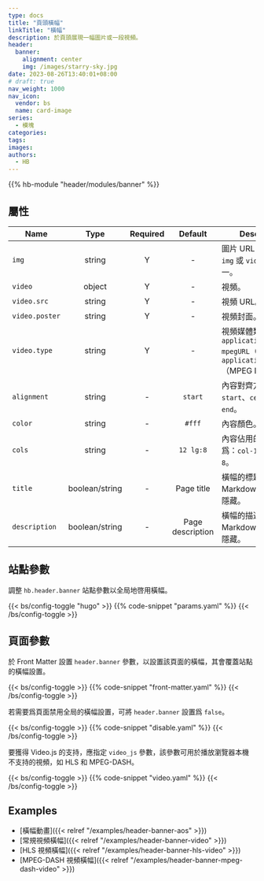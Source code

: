 ```yaml
---
type: docs
title: "頁頭橫幅"
linkTitle: "橫幅"
description: 於頁頭展現一幅圖片或一段視頻。
header:
  banner:
    alignment: center
    img: /images/starry-sky.jpg
date: 2023-08-26T13:40:01+08:00
# draft: true
nav_weight: 1000
nav_icon:
  vendor: bs
  name: card-image
series:
  - 模塊
categories:
tags:
images:
authors:
  - HB
---
```


{{% hb-module "header/modules/banner" %}}

## 屬性

| Name          |  Type  | Required |     Default      | Description                                |
| ------------- | :----: | :------: | :--------------: | ------------------------------------------ |
| `img`         | string |    Y     |        -         | 圖片 URL，至少指定 `img` 或 `video` 其中之一。  |
| `video`       | object |    Y     |        -         | 視頻。                                      |
| `video.src`   | string |    Y     |        -         | 視頻 URL。                                   |
| `video.poster` | string |    Y     |        -         | 視頻封面。                                   |
| `video.type`  | string |    Y     |        -         | 視頻媒體類型，如：`application/x-mpegURL`（HLS）、`application/dash+xml`（MPEG DASH）。 |
| `alignment`   | string |    -     |     `start`      | 內容對齊方式：`start`、`center` 或 `end`。     |
| `color`       | string |    -     |      `#fff`      | 內容顏色。                                   |
| `cols`        | string |    -     |    `12 lg:8`     | 內容佔用的列數，默認爲：`col-12 col-lg-8`。     |
| `title`       | boolean/string |    -     |    Page title    | 橫幅的標題，支持 Markdown，`false` 則隱藏。     |
| `description` | boolean/string |    -     | Page description | 橫幅的描述，支持 Markdown，`false` 則隱藏。     |

## 站點參數

調整 `hb.header.banner` 站點參數以全局地啓用橫幅。

{{< bs/config-toggle "hugo" >}}
{{% code-snippet "params.yaml" %}}
{{< /bs/config-toggle >}}

## 頁面參數

於 Front Matter 設置 `header.banner` 參數，以設置該頁面的橫幅，其會覆蓋站點的橫幅設置。

{{< bs/config-toggle >}}
{{% code-snippet "front-matter.yaml" %}}
{{< /bs/config-toggle >}}

若需要爲頁面禁用全局的橫幅設置，可將 `header.banner` 設置爲 `false`。

{{< bs/config-toggle >}}
{{% code-snippet "disable.yaml" %}}
{{< /bs/config-toggle >}}

要獲得 Video.js 的支持，應指定 `video_js` 參數，該參數可用於播放瀏覽器本機不支持的視頻，如 HLS 和 MPEG-DASH。

{{< bs/config-toggle >}}
{{% code-snippet "video.yaml" %}}
{{< /bs/config-toggle >}}

## Examples

- [橫幅動畫]({{< relref "/examples/header-banner-aos" >}})
- [常規視頻橫幅]({{< relref "/examples/header-banner-video" >}})
- [HLS 視頻橫幅]({{< relref "/examples/header-banner-hls-video" >}})
- [MPEG-DASH 視頻橫幅]({{< relref "/examples/header-banner-mpeg-dash-video" >}})
